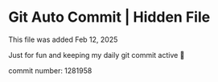 # Git Auto Commit | Hidden File

This file was added Feb 12, 2025

Just for fun and keeping my daily git commit active 🤪

commit number: 1281958
